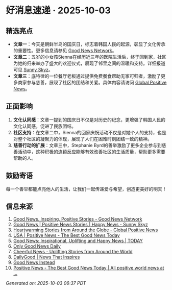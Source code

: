 # 好消息速递 · 2025-10-03

## 精选亮点
- **文章一**：今天是朝鲜半岛的国庆日，标志着韩国人民的起源，彰显了文化传承的重要性。更多信息请参见 [Good News Network](https://www.goodnewsnetwork.org/events061003/)。
- **文章二**：五岁的小女孩Sienna在经历近三年的医院生活后，终于回到家，社区为她的归来举办了盛大的欢迎仪式，展现了邻里之间的温暖和支持。详细报道可见 [Sunny Skyz](https://www.sunnyskyz.com/good-news/5922/Community-Welcomes-5-Year-Old-Home-After-Nearly-1-000-Days-In-The-Hospital)。
- **文章三**：底特律的一位餐厅老板通过提供免费餐食帮助无家可归者，激励了更多商家参与慈善，展现了社区的团结和关爱。具体内容请访问 [Global Positive News](https://www.globalpositivenewsnetwork.com/heartwarming-stories-from-around-the-globe/)。

## 正面影响
1. **文化认同感**：文章一提到的国庆日不仅是对历史的纪念，更增强了韩国人民的文化认同感，促进了民族团结。
2. **社区支持**：在文章二中，Sienna的回家庆祝活动不仅是对她个人的支持，也是对整个社区的凝聚力的体现，展现了人们在困难时刻团结一致的精神。
3. **慈善行动的扩展**：文章三中，Stephanie Byrd的善举激励了更多企业参与到慈善活动中，这种积极的连锁反应能够有效改善社区的生活质量，帮助更多需要帮助的人。

## 鼓励寄语
每一个善举都能点亮他人的生活，让我们一起传递爱与希望，创造更美好的明天！

## 信息来源
1. [Good News, Inspiring, Positive Stories - Good News Network](https://www.goodnewsnetwork.org/)
2. [Good News | Positive News Stories | Happy News - Sunny Skyz](https://www.sunnyskyz.com/good-news)
3. [Heartwarming Stories from Around the Globe - Global Positive News](https://www.globalpositivenewsnetwork.com/heartwarming-stories-from-around-the-globe/)
4. [USA | Positive News - The Best Good News Today](https://positivenewsfoundation.org/usa/)
5. [Good News: Inspirational, Uplifting and Happy News | TODAY](https://www.today.com/news/good-news)
6. [Only Good News Daily](https://www.onlygoodnewsdaily.com/)
7. [Cheerful News - Uplifting Stories from Around the World](https://cheerfulnewsdaily.com/)
8. [DailyGood | News That Inspires](https://www.dailygood.org/)
9. [Good News Instead](https://www.goodnewsinstead.com/)
10. [Positive News - The Best Good News Today | All positive world news at ...](https://positivenewsfoundation.org/)

_Generated on: 2025-10-03 06:37 PDT_
